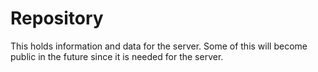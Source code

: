 # Repository
This holds information and data for the server. Some of this will become public in the future since it is needed for the server.
